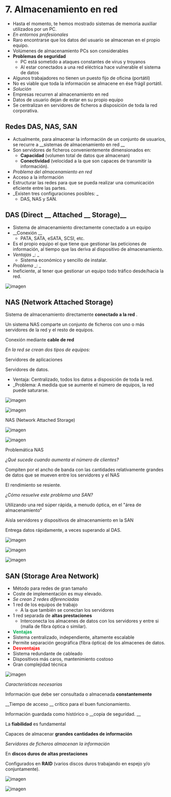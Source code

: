 # 7. Almacenamiento en red

* Hasta el momento, te hemos mostrado sistemas de memoria auxiliar utilizados por un PC\.
* _En entornos profesionales_
* Raro encontrarse que los datos del usuario se almacenan en el propio equipo\.
* Volúmenes de almacenamiento PCs son considerables
* __Problemas de seguridad__
  * PC está sometido a ataques constantes de virus y troyanos
  * Al estar conectados a una red eléctrica hace vulnerable el sistema de datos
* Algunos trabajadores no tienen un puesto fijo de oficina \(portátil\)
* No es viable que toda la información se almacene en ése frágil portátil\.
* _Solución_
* Empresas recurren al almacenamiento en red
* Datos de usuario dejan de estar en su propio equipo
* Se centralizan en servidores de ficheros a disposición de toda la red corporativa\.

## Redes DAS, NAS, SAN

* Actualmente, para almacenar la información de un conjunto de usuarios, se recurre a  __sistemas de almacenamiento en red __
* Son servidores de ficheros convenientemente dimensionados en:
  * __Capacidad__  \(volumen total de datos que almacenan\)
  * __Conectividad__  \(velocidad a la que son capaces de transmitir la información\)\.
* _Problema del almacenamiento en red_
* Acceso a la información
* Estructurar las redes para que se pueda realizar una comunicación eficiente entre las partes\.
* _Existen tres configuraciones posibles: _
  * DAS, NAS y SAN\.

## DAS \(Direct __  __Attached__  __ Storage\)__

* Sistema de almacenamiento directamente conectado a un equipo
* __Conexión __
  * PATA, SATA, eSATA, SCSI, etc\.
* Es el propio equipo el que tiene que gestionar las peticiones de información, al tiempo que las deriva al dispositivo de almacenamiento\.
* _Ventajas_  _: _
  * Sistema económico y sencillo de instalar\.
* _Problema_  _: _
* Ineficiente, al tener que gestionar un equipo todo tráfico desde/hacia la red\.

![imagen](img/8_Almacenamiento_en_red0.jpg)

## NAS \(Network Attached Storage\)

Sistema de almacenamiento directamente  __conectado a la red__ \.

Un sistema NAS comparte un conjunto de ficheros con uno o más servidores de la red y el resto de equipos\.

Conexión mediante  __cable de red__

_En la red se crean dos tipos de equipos:_

Servidores de aplicaciones

Servidores de datos\.

- Ventaja: Centralizado, todos los datos a disposición de toda la red\.
- _Problema: A medida que se aumente el número de equipos, la red puede saturarse\.

![imagen](img/8_Almacenamiento_en_red1.jpg)

![imagen](img/8_Almacenamiento_en_red2.jpg)

NAS \(Network Attached Storage\)

![imagen](img/8_Almacenamiento_en_red3.jpg)

![imagen](img/8_Almacenamiento_en_red4.jpg)

Problemática NAS

_¿Qué sucede cuando aumenta el número de clientes?_

Compiten por el ancho de banda con las cantidades relativamente grandes de datos que se mueven entre los servidores y el NAS

El rendimiento se resiente\.

_¿Cómo resuelve este problema una SAN?_

Utilizando una red súper rápida, a menudo óptica, en el "área de almacenamiento“

Aisla servidores y dispositivos de almacenamiento en la SAN

Entrega datos rápidamente, a veces superando al DAS\.

![imagen](img/8_Almacenamiento_en_red5.jpg)

![imagen](img/8_Almacenamiento_en_red6.jpg)

![imagen](img/8_Almacenamiento_en_red7.jpg)

## SAN \(Storage Area Network\)

* Método para redes de gran tamaño
* Coste de implementación es muy elevado\.
* _Se crean 2 redes diferenciadas_
* 1 red de los equipos de trabajo
  * A la que también se conectan los servidores
* 1 red separada de  __altas prestaciones__
  * Interconecta los almacenes de datos con los servidores y entre si \(malla de fibra óptica o similar\)\.
* <span style="color:#00B050"> __Ventajas__ </span>
* Sistema centralizado, independiente, altamente escalable
* Permite separación geográfica \(fibra óptica\) de los almacenes de datos\.
* <span style="color:#FF0000"> __Desventajas__ </span>
* Sistema redundante de cableado
* Dispositivos más caros, mantenimiento costoso
* Gran complejidad técnica

![imagen](img/8_Almacenamiento_en_red8.jpg)

_Características necesarias_

Información que debe ser consultada o almacenada  __constantemente__

__Tiempo de acceso __ crítico para el buen funcionamiento\.

Información guardada como histórico o  __copia de seguridad\. __

La  __fiabilidad__  es fundamental

Capaces de almacenar  __grandes cantidades de información__

_Servidores de ficheros almacenan la información_

En  __discos duros de altas prestaciones__

Configurados en  __RAID__  \(varios discos duros trabajando en espejo y/o conjuntamente\)\.

![imagen](img/8_Almacenamiento_en_red9.jpg)

![imagen](img/8_Almacenamiento_en_red10.jpg)
